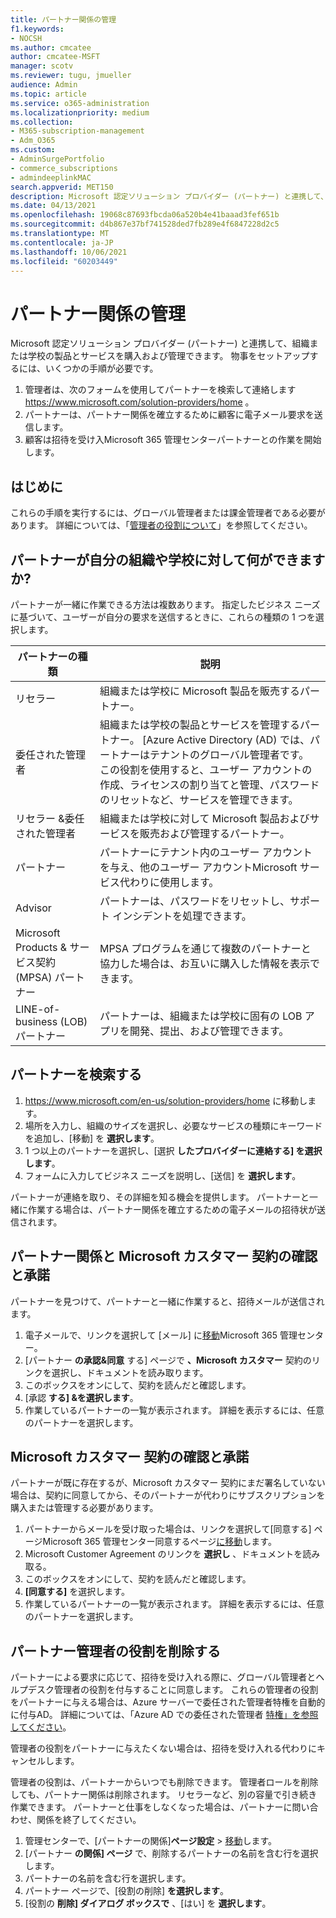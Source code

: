 ```yaml
---
title: パートナー関係の管理
f1.keywords:
- NOCSH
ms.author: cmcatee
author: cmcatee-MSFT
manager: scotv
ms.reviewer: tugu, jmueller
audience: Admin
ms.topic: article
ms.service: o365-administration
ms.localizationpriority: medium
ms.collection:
- M365-subscription-management
- Adm_O365
ms.custom:
- AdminSurgePortfolio
- commerce_subscriptions
- admindeeplinkMAC
search.appverid: MET150
description: Microsoft 認定ソリューション プロバイダー (パートナー) と連携して、組織または学校の製品とサービスを購入および管理する方法について説明します。
ms.date: 04/13/2021
ms.openlocfilehash: 19068c87693fbcda06a520b4e41baaad3fef651b
ms.sourcegitcommit: d4b867e37bf741528ded7fb289e4f6847228d2c5
ms.translationtype: MT
ms.contentlocale: ja-JP
ms.lasthandoff: 10/06/2021
ms.locfileid: "60203449"
---
```

# <a name="manage-partner-relationships"></a>パートナー関係の管理

Microsoft 認定ソリューション プロバイダー (パートナー) と連携して、組織または学校の製品とサービスを購入および管理できます。 物事をセットアップするには、いくつかの手順が必要です。

1. 管理者は、次のフォームを使用してパートナーを検索して連絡します <a href="https://www.microsoft.com/solution-providers/home" target="_blank">https://www.microsoft.com/solution-providers/home</a> 。
2. パートナーは、パートナー関係を確立するために顧客に電子メール要求を送信します。
3. 顧客は招待を受け入Microsoft 365 管理センターパートナーとの作業を開始します。

## <a name="before-you-begin"></a>はじめに

これらの手順を実行するには、グローバル管理者または課金管理者である必要があります。 詳細については、「[管理者の役割について](../admin/add-users/about-admin-roles.md)」を参照してください。

## <a name="what-can-a-partner-do-for-my-organization-or-school"></a>パートナーが自分の組織や学校に対して何ができますか?

パートナーが一緒に作業できる方法は複数あります。 指定したビジネス ニーズに基づいて、ユーザーが自分の要求を送信するときに、これらの種類の 1 つを選択します。

| パートナーの種類 | 説明 |
| ------ | ------------------- |
| リセラー | 組織または学校に Microsoft 製品を販売するパートナー。 |
| 委任された管理者 | 組織または学校の製品とサービスを管理するパートナー。 [Azure Active Directory (AD) では、パートナーはテナントのグローバル管理者です。 この役割を使用すると、ユーザー アカウントの作成、ライセンスの割り当てと管理、パスワードのリセットなど、サービスを管理できます。 |
| リセラー &委任された管理者 | 組織または学校に対して Microsoft 製品およびサービスを販売および管理するパートナー。 |
| パートナー | パートナーにテナント内のユーザー アカウントを与え、他のユーザー アカウントMicrosoft サービス代わりに使用します。 |
| Advisor | パートナーは、パスワードをリセットし、サポート インシデントを処理できます。 |
| Microsoft Products & サービス契約 (MPSA) パートナー | MPSA プログラムを通じて複数のパートナーと協力した場合は、お互いに購入した情報を表示できます。 |
| LINE-of-business (LOB) パートナー | パートナーは、組織または学校に固有の LOB アプリを開発、提出、および管理できます。 |

## <a name="find-a-partner"></a>パートナーを検索する

1. <a href="https://www.microsoft.com/en-us/solution-providers/home" target="_blank">https://www.microsoft.com/en-us/solution-providers/home</a> に移動します。
2. 場所を入力し、組織のサイズを選択し、必要なサービスの種類にキーワードを追加し、[移動] を **選択します**。
3. 1 つ以上のパートナーを選択し、[選択 **したプロバイダーに連絡する] を選択します**。
4. フォームに入力してビジネス ニーズを説明し、[送信] を **選択します**。

パートナーが連絡を取り、その詳細を知る機会を提供します。 パートナーと一緒に作業する場合は、パートナー関係を確立するための電子メールの招待状が送信されます。

## <a name="review-and-accept-a-partner-relationship-and-microsoft-customer-agreement"></a>パートナー関係と Microsoft カスタマー 契約の確認と承諾

パートナーを見つけて、パートナーと一緒に作業すると、招待メールが送信されます。

1. 電子メールで、リンクを選択して [メール] に<a href="https://go.microsoft.com/fwlink/p/?linkid=2024339" target="_blank">移動</a>Microsoft 365 管理センター。
2. [パートナー **の承認&同意** する] ページで **、Microsoft カスタマー** 契約のリンクを選択し、ドキュメントを読み取ります。
3. このボックスをオンにして、契約を読んだと確認します。
4. [承認 **する] &を選択します**。
5. 作業しているパートナーの一覧が表示されます。 詳細を表示するには、任意のパートナーを選択します。

## <a name="review-and-accept-a-microsoft-customer-agreement"></a>Microsoft カスタマー 契約の確認と承諾

パートナーが既に存在するが、Microsoft カスタマー 契約にまだ署名していない場合は、契約に同意してから、そのパートナーが代わりにサブスクリプションを購入または管理する必要があります。

1. パートナーからメールを受け取った場合は、リンクを選択して[同意する] ページMicrosoft 365 管理センター同意するページ<a href="https://go.microsoft.com/fwlink/?linkid=2116573" target="_blank">に移動</a>します。
2. Microsoft Customer Agreement のリンクを **選択し** 、ドキュメントを読み取る。
3. このボックスをオンにして、契約を読んだと確認します。
4. **[同意する]** を選択します。
5. 作業しているパートナーの一覧が表示されます。 詳細を表示するには、任意のパートナーを選択します。

## <a name="remove-partner-admin-roles"></a>パートナー管理者の役割を削除する

パートナーによる要求に応じて、招待を受け入れる際に、グローバル管理者とヘルプデスク管理者の役割を付与することに同意します。 これらの管理者の役割をパートナーに与える場合は、Azure サーバーで委任された管理者特権を自動的に付与AD。 詳細については、「Azure AD での委任された管理者 [特権」を参照してください](/partner-center/customers_revoke_admin_privileges#delegated-admin-privileges-in-azure-ad)。

管理者の役割をパートナーに与えたくない場合は、招待を受け入れる代わりにキャンセルします。

管理者の役割は、パートナーからいつでも削除できます。 管理者ロールを削除しても、パートナー関係は削除されます。 リセラーなど、別の容量で引き続き作業できます。 パートナーと仕事をしなくなった場合は、パートナーに問い合わせ、関係を終了してください。

1. 管理センターで、[パートナーの関係]**ページ設定**  >  <a href="https://go.microsoft.com/fwlink/p/?linkid=2074649" target="_blank">移動</a>します。
2. [パートナー **の関係] ページ** で、削除するパートナーの名前を含む行を選択します。
3. パートナーの名前を含む行を選択します。
4. パートナー ページで、[役割の削除] **を選択します**。
5. [役割の **削除] ダイアログ ボックスで** 、[はい] を **選択します**。
